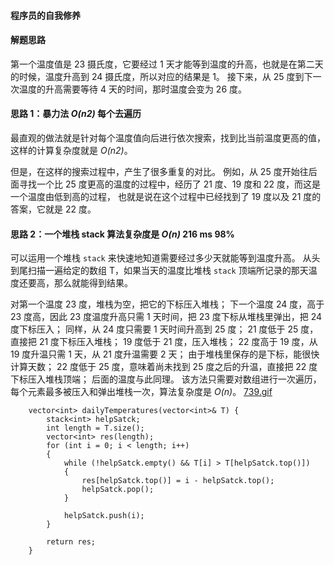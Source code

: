#### 程序员的自我修养
#### 解题思路

第一个温度值是 23 摄氏度，它要经过 1 天才能等到温度的升高，也就是在第二天的时候，温度升高到 24 摄氏度，所以对应的结果是 1。
接下来，从 25 度到下一次温度的升高需要等待 4 天的时间，那时温度会变为 26 度。
 
#### 思路 1：暴力法 *O(n2)* 每个去遍历
最直观的做法就是针对每个温度值向后进行依次搜索，找到比当前温度更高的值，这样的计算复杂度就是 *O(n2)*。
 
但是，在这样的搜索过程中，产生了很多重复的对比。
例如，从 25 度开始往后面寻找一个比 25 度更高的温度的过程中，经历了 21 度、19 度和 22 度，而这是一个温度由低到高的过程，
也就是说在这个过程中已经找到了 19 度以及 21 度的答案，它就是 22 度。


#### 思路 2：一个堆栈 stack 算法复杂度是 *O(n)* 216 ms 98%
可以运用一个堆栈 `stack` 来快速地知道需要经过多少天就能等到温度升高。
从头到尾扫描一遍给定的数组 T，如果当天的温度比堆栈 `stack` 顶端所记录的那天温度还要高，那么就能得到结果。
        
对第一个温度 23 度，堆栈为空，把它的下标压入堆栈；
下一个温度 24 度，高于 23 度高，因此 23 度温度升高只需 1 天时间，把 23 度下标从堆栈里弹出，把 24 度下标压入；
同样，从 24 度只需要 1 天时间升高到 25 度；
21 度低于 25 度，直接把 21 度下标压入堆栈；
19 度低于 21 度，压入堆栈；
22 度高于 19 度，从 19 度升温只需 1 天，从 21 度升温需要 2 天；
由于堆栈里保存的是下标，能很快计算天数；
22 度低于 25 度，意味着尚未找到 25 度之后的升温，直接把 22 度下标压入堆栈顶端；
后面的温度与此同理。
该方法只需要对数组进行一次遍历，每个元素最多被压入和弹出堆栈一次，算法复杂度是 *O(n)*。
 [739.gif](https://pic.leetcode-cn.com/7a133e857271e638c04b3a27c1eabc29570e585cc44d7da60eb039459a7f89cd-739.gif)


```
	vector<int> dailyTemperatures(vector<int>& T) {
		stack<int> helpSatck;
		int length = T.size();
		vector<int> res(length);
		for (int i = 0; i < length; i++)
		{
			while (!helpSatck.empty() && T[i] > T[helpSatck.top()])
			{
				res[helpSatck.top()] = i - helpSatck.top();
				helpSatck.pop();
			}
			
			helpSatck.push(i);
		}

		return res;
	}
```

